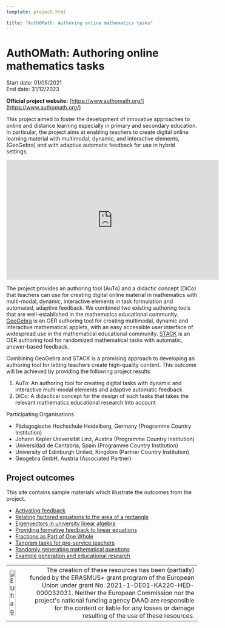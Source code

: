 ```yaml
---
template: project.html

title: "AuthOMath: Authoring online mathematics tasks"
---
```

# AuthOMath: Authoring online mathematics tasks
<p class="figure-caption">Start date: 01/05/2021<br>
End date: 31/12/2023</p>

__Official project website:__ [https://www.authomath.org/](https://www.authomath.org/)

This project aimed to foster the development of innovative approaches to online and distance
learning especially in primary and secondary education.   In particular,  the project aims at enabling teachers to create digital online learning material with multimodal,
dynamic, and interactive elements, (GeoGebra) and with adaptive automatic feedback for use in hybrid settings.

<center>
<iframe class="embed-responsive-item" width="560" height="315" src="https://www.youtube.com/embed/Zk9kBwKStDE" frameborder="0" allow="accelerometer; autoplay; encrypted-media; gyroscope; picture-in-picture" allowfullscreen></iframe>
</center>

The project provides an authoring tool (AuTo) and a didactic concept (DiCo) that teachers can use for creating digital online material in mathematics with
multi-modal, dynamic, interactive elements in task formulation and automated, adaptive
feedback. We combined two existing authoring tools that are well-established
in the mathematics educational community. [GeoGebra](https://www.geogebra.org/) is an OER authoring
tool for creating multimodal, dynamic and interactive mathematical applets, with an easy
accessible user interface of widespread use in the mathematical educational community.
[STACK](https://stack-assessment.org/) is an OER authoring tool
for randomized mathematical tasks with automatic, answer-based feedback.

Combining GeoGebra and STACK is a promising approach to developing an authoring tool for letting teachers create high-quality content. This outcome will be achieved by providing the following project results:

1. AuTo: An authoring tool for creating digital tasks with dynamic and interactive multi-modal elements and adaptive automatic feedback
2. DiCo: A didactical concept for the design of such tasks that takes the relevant mathematics educational research into account

Participating Organisations

* Pädagogische Hochschule Heidelberg, Germany (Programme Country Institution)
* Johann Kepler Universität Linz, Austria (Programme Country Institution)
* Universidad de Cantabria, Spain (Programme Country Institution)
* University of Edinburgh United, Kingdom (Partner Country Institution)
* Geogebra GmbH, Austria (Associated Partner)


## Project outcomes

This site contains sample materials which illustrate the outcomes from the project.

* [Activating feedback](ActivatingFeedback.md)
* [Relating factored equations to the area of a rectangle](Sample-factor-quadratic.md)
* [Eigenvectors in university linear algebra](Sample-linear-algebra.md)
* [Providing formative feedback to linear equations](Sample-linear-equations.md)
* [Fractions as Part of One Whole ](Fractions-part-whole.md)
* [Tangram tasks for pre-service teachers](Tangram-task.md)
* [Randomly generating mathematical questions](Random-generation.md)
* [Example generation and educational research](Example-generation-research.md)

<table>
<tr>
<td><img width="65%" src="Images/AuthOMath_EU.png" alt="EU flag"></td>
<td align="right">
                              The creation of these resources has been (partially) funded by the ERASMUS+ grant program of the European Union under grant 
                              No. 2021-1-DE01-KA220-HED-000032031. Neither the European Commission nor the project's national funding agency DAAD are responsible
                              for the content or liable for any losses or damage resulting of the use of these resources.</td>
</tr>
</table>
